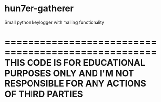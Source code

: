 # hun7er-gatherer
Small python keylogger with mailing functionality

====================================================
THIS CODE IS FOR EDUCATIONAL PURPOSES ONLY AND I'M
NOT RESPONSIBLE FOR ANY ACTIONS OF THIRD PARTIES
====================================================
